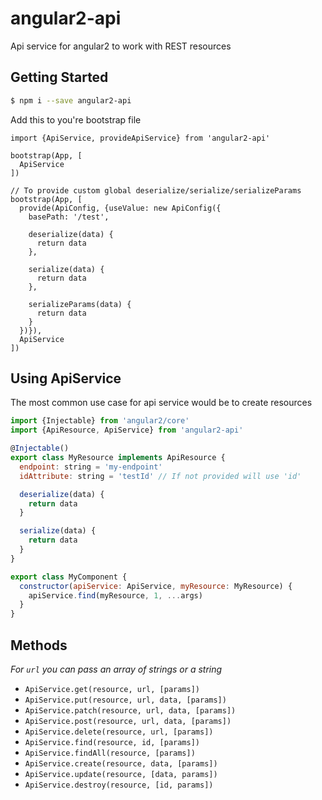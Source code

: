 # angular2-api
Api service for angular2 to work with REST resources

## Getting Started

```bash
$ npm i --save angular2-api
```

Add this to you're bootstrap file
```
import {ApiService, provideApiService} from 'angular2-api'

bootstrap(App, [
  ApiService
])

// To provide custom global deserialize/serialize/serializeParams
bootstrap(App, [
  provide(ApiConfig, {useValue: new ApiConfig({
    basePath: '/test',

    deserialize(data) {
      return data
    },

    serialize(data) {
      return data
    },

    serializeParams(data) {
      return data
    }
  })}),
  ApiService
])
```

## Using ApiService
The most common use case for api service would be to create resources

```javascript
import {Injectable} from 'angular2/core'
import {ApiResource, ApiService} from 'angular2-api'

@Injectable()
export class MyResource implements ApiResource {
  endpoint: string = 'my-endpoint'
  idAttribute: string = 'testId' // If not provided will use 'id'

  deserialize(data) {
    return data
  }

  serialize(data) {
    return data
  }
}

export class MyComponent {
  constructor(apiService: ApiService, myResource: MyResource) {
    apiService.find(myResource, 1, ...args)
  }
}
```

## Methods
*For `url` you can pass an array of strings or a string*

- `ApiService.get(resource, url, [params])`
- `ApiService.put(resource, url, data, [params])`
- `ApiService.patch(resource, url, data, [params])`
- `ApiService.post(resource, url, data, [params])`
- `ApiService.delete(resource, url, [params])`
- `ApiService.find(resource, id, [params])`
- `ApiService.findAll(resource, [params])`
- `ApiService.create(resource, data, [params])`
- `ApiService.update(resource, [data, params])`
- `ApiService.destroy(resource, [id, params])`


